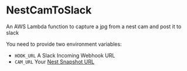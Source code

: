 # NestCamToSlack
An AWS Lambda function to capture a jpg from a nest cam and post it to slack

You need to provide two environment variables:
 - `HOOK_URL` A Slack Incoming Webhook URL
 - `CAM_URL` Your [Nest Snapshot URL](https://developers.nest.com/documentation/cloud/api-overview#snapshot_url)
